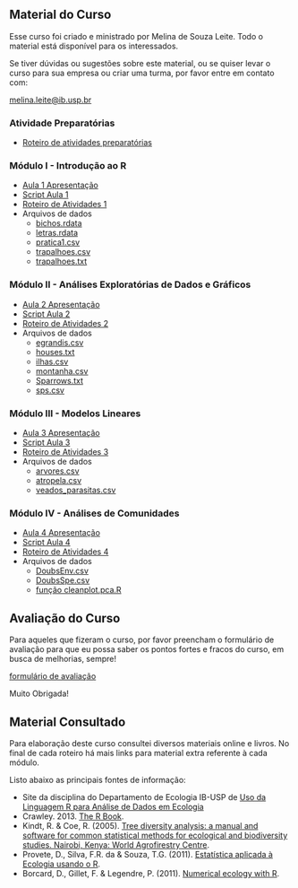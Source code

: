 ## Material do Curso

Esse curso foi criado e ministrado por Melina de Souza Leite. 
Todo o material está disponível para os interessados.

Se tiver dúvidas ou sugestões sobre este material, ou se quiser levar o curso para sua empresa ou criar uma turma, por favor entre em contato com: 

melina.leite@ib.usp.br

### Atividade Preparatórias
* [Roteiro de atividades preparatórias](./tutorials/tutorial0_ativ_prep.html)

### Módulo I - Introdução ao R
* [Aula 1 Apresentação](./presentations/aula_1.html)
* [Script Aula 1](./presentations/aula_1_script.R)
* [Roteiro de Atividades 1](./tutorials/tutorial1.html)
* Arquivos de dados
    - [bichos.rdata](./data/bichos.rdata)
    - [letras.rdata](./data/letras.rdata)
    - [pratica1.csv](./data/pratica1.csv)
    - [trapalhoes.csv](./data/trapalhoes.csv)
    - [trapalhoes.txt](./data/trapalhoes.txt)

### Módulo II - Análises Exploratórias de Dados e Gráficos
* [Aula 2 Apresentação](./presentations/aula_2.html)
* [Script Aula 2](./presentations/aula_2_script.R)
* [Roteiro de Atividades 2](./tutorials/tutorial2.html)
* Arquivos de dados
    - [egrandis.csv](./data/egrandis.csv)
    - [houses.txt](./data/houses.txt)
    - [ilhas.csv](./data/ilhas.csv)
    - [montanha.csv](./data/montanha.csv)
    - [Sparrows.txt](./data/Sparrows.txt)
    - [sps.csv](./data/sps.csv)

### Módulo III - Modelos Lineares
* [Aula 3 Apresentação](./presentations/aula_3.html)
* [Script Aula 3](./presentations/aula_3_script.R)
* [Roteiro de Atividades 3](./tutorials/tutorial3.html)
* Arquivos de dados
    - [arvores.csv](./data/arvores.csv)
    - [atropela.csv](./data/atropela.csv)
    - [veados_parasitas.csv](./data/veados_parasitas.csv)

### Módulo IV - Análises de Comunidades
* [Aula 4 Apresentação](./presentations/aula_4.html)
* [Script Aula 4](./presentations/aula_4_script.R)
* [Roteiro de Atividades 4](./tutorials/tutorial4.html)
* Arquivos de dados
    - [DoubsEnv.csv](./data/DoubsEnv.csv)
    - [DoubsSpe.csv](./data/DoubsSpe.csv)
    - [função cleanplot.pca.R](./data/cleanplot.pca.R)

## Avaliação do Curso

Para aqueles que fizeram o curso, por favor preencham o formulário de avaliação para que eu possa saber os pontos fortes e fracos do curso, em busca de melhorias, sempre!

[formulário de avaliação](http://goo.gl/forms/s7FZJvfdggupuJcF2)

Muito Obrigada!

## Material Consultado

Para elaboração deste curso consultei diversos materiais online e livros. No final de cada roteiro há mais links para material extra referente à cada módulo. 

Listo abaixo as principais fontes de informação:

* Site da disciplina do Departamento de Ecologia IB-USP de [Uso da Linguagem R para Análise de Dados em Ecologia](http://ecologia.ib.usp.br/bie5782)
* Crawley. 2013. [The R Book](http://www.wiley.com/WileyCDA/WileyTitle/productCd-0470973927.html).
* Kindt, R. & Coe, R. (2005). [Tree diversity analysis: a manual and software for common statistical methods for ecological and biodiversity studies. Nairobi, Kenya: World Agrofirestry Centre](http://www.worldagroforestry.org/downloads/Publications/PDFS/b13695.pdf).
* Provete, D., Silva, F.R. da & Souza, T.G. (2011). [Estatística aplicada à Ecologia usando o R](https://cran.r-project.org/doc/contrib/Provete-Estatistica_aplicada.pdf).
* Borcard, D., Gillet, F. & Legendre, P. (2011). [Numerical ecology with R](http://www.springer.com/us/book/9781441979759).


